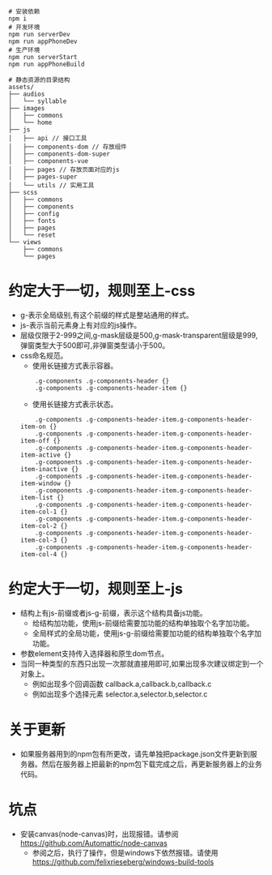 ```
# 安装依赖
npm i
# 开发环境
npm run serverDev
npm run appPhoneDev
# 生产环境
npm run serverStart
npm run appPhoneBuild
```

```
# 静态资源的目录结构
assets/
├── audios
│   └── syllable
├── images
│   ├── commons
│   └── home
├── js
│   ├── api // 接口工具
│   ├── components-dom // 存放组件
│   ├── components-dom-super
│   ├── components-vue
│   ├── pages // 存放页面对应的js
│   ├── pages-super
│   └── utils // 实用工具
├── scss
│   ├── commons
│   ├── components
│   ├── config
│   ├── fonts
│   ├── pages
│   └── reset
└── views
    ├── commons
    └── pages
```

# 约定大于一切，规则至上-css
* g-表示全局级别,有这个前缀的样式是整站通用的样式。
* js-表示当前元素身上有对应的js操作。
* 层级仅限于2-999之间,g-mask层级是500,g-mask-transparent层级是999,弹窗类型大于500即可,非弹窗类型请小于500。
* css命名规范。
    - 使用长链接方式表示容器。
    ```
        .g-components .g-components-header {}
        .g-components .g-components-header-item {}
    ```
    - 使用长链接方式表示状态。
    ```
        .g-components .g-components-header-item.g-components-header-item-on {}
        .g-components .g-components-header-item.g-components-header-item-off {}
        .g-components .g-components-header-item.g-components-header-item-active {}
        .g-components .g-components-header-item.g-components-header-item-inactive {}
        .g-components .g-components-header-item.g-components-header-item-window {}
        .g-components .g-components-header-item.g-components-header-item-list {}
        .g-components .g-components-header-item.g-components-header-item-col-1 {}
        .g-components .g-components-header-item.g-components-header-item-col-2 {}
        .g-components .g-components-header-item.g-components-header-item-col-3 {}
        .g-components .g-components-header-item.g-components-header-item-col-4 {}
    ```

# 约定大于一切，规则至上-js
* 结构上有js-前缀或者js-g-前缀，表示这个结构具备js功能。
    - 给结构加功能，使用js-前缀给需要加功能的结构单独取个名字加功能。
    - 全局样式的全局功能，使用js-g-前缀给需要加功能的结构单独取个名字加功能。
* 参数element支持传入选择器和原生dom节点。
* 当同一种类型的东西只出现一次那就直接用即可,如果出现多次建议绑定到一个对象上。
    - 例如出现多个回调函数 callback.a,callback.b,callback.c
    - 例如出现多个选择元素 selector.a,selector.b,selector.c

# 关于更新
* 如果服务器用到的npm包有所更改，请先单独把package.json文件更新到服务器。然后在服务器上把最新的npm包下载完成之后，再更新服务器上的业务代码。

# 坑点
* 安装canvas(node-canvas)时，出现报错。请参阅 https://github.com/Automattic/node-canvas
    - 参阅之后，执行了操作，但是windows下依然报错。请使用 https://github.com/felixrieseberg/windows-build-tools


